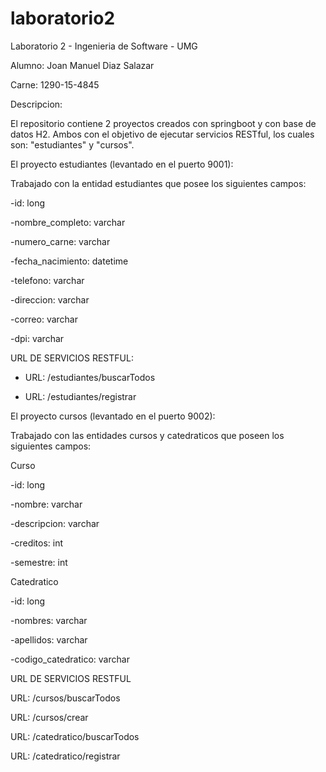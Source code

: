 # laboratorio2

Laboratorio 2 - Ingenieria de Software - UMG

Alumno: Joan Manuel Diaz Salazar

Carne: 1290-15-4845

Descripcion:

El repositorio contiene 2 proyectos creados con springboot y con base de datos H2. Ambos con el objetivo de ejecutar servicios RESTful, los cuales son: "estudiantes" y "cursos".

El proyecto estudiantes (levantado en el puerto 9001): 

Trabajado con la entidad estudiantes que posee los siguientes campos:

-id: long

-nombre_completo: varchar

-numero_carne: varchar

-fecha_nacimiento: datetime

-telefono: varchar

-direccion: varchar

-correo: varchar

-dpi: varchar

URL DE SERVICIOS RESTFUL:

- URL: /estudiantes/buscarTodos

- URL: /estudiantes/registrar


El proyecto cursos (levantado en el puerto 9002):

Trabajado con las entidades cursos y catedraticos que poseen los siguientes campos:

Curso

-id: long

-nombre: varchar

-descripcion: varchar

-creditos: int

-semestre: int

Catedratico

-id: long

-nombres: varchar

-apellidos: varchar

-codigo_catedratico: varchar

URL DE SERVICIOS RESTFUL

URL: /cursos/buscarTodos

URL: /cursos/crear

URL: /catedratico/buscarTodos

URL: /catedratico/registrar
